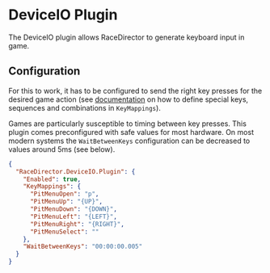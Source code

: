 ﻿# DeviceIO Plugin

The DeviceIO plugin allows RaceDirector to generate keyboard input in game.

## Configuration

For this to work, it has to be configured to send the right key presses for the desired game
action (see [documentation](https://docs.microsoft.com/en-us/dotnet/api/system.windows.forms.sendkeys)
on how to define special keys, sequences and combinations in `KeyMappings`).

Games are particularly susceptible to timing between key presses. This plugin comes
preconfigured with safe values for most hardware. On most modern systems the `WaitBetweenKeys`
configuration can be decreased to values around 5ms (see below).

```json
{
  "RaceDirector.DeviceIO.Plugin": {
    "Enabled": true,
    "KeyMappings": {
      "PitMenuOpen": "p",
      "PitMenuUp": "{UP}",
      "PitMenuDown": "{DOWN}",
      "PitMenuLeft": "{LEFT}",
      "PitMenuRight": "{RIGHT}",
      "PitMenuSelect": ""
    },
    "WaitBetweenKeys": "00:00:00.005"
  }
}
```
